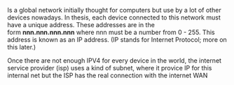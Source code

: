 Is a global network initially thought for computers but use by a lot of other devices nowadays. In thesis, each device connected to this network must have a unique address. These addresses are in the form **nnn.nnn.nnn.nnn** where nnn must be a number from 0 - 255. This address is known as an IP address. (IP stands for Internet Protocol; more on this later.)

Once there are not enough IPV4 for every device in the world, the internet service provider (isp) uses a kind of subnet, where it  provice IP for this internal net but the ISP has the real connection with the internet WAN